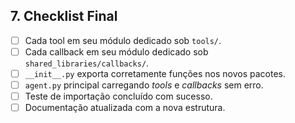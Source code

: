 ## 7. Checklist Final

- [ ] Cada tool em seu módulo dedicado sob `tools/`.
- [ ] Cada callback em seu módulo dedicado sob `shared_libraries/callbacks/`.
- [ ] `__init__.py` exporta corretamente funções nos novos pacotes.
- [ ] `agent.py` principal carregando _tools_ e _callbacks_ sem erro.
- [ ] Teste de importação concluído com sucesso.
- [ ] Documentação atualizada com a nova estrutura.
